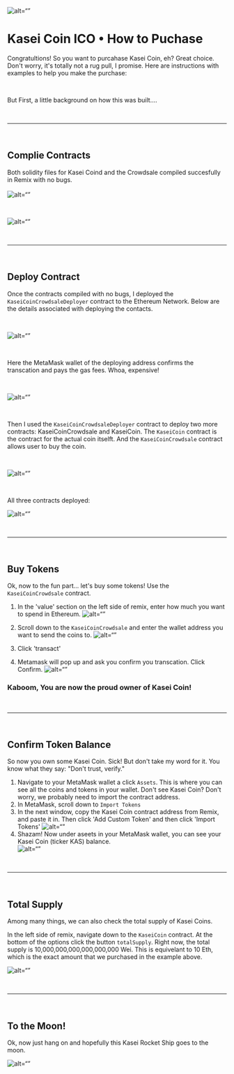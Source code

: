 ![alt=“”](EvaluationEvidence/kasei_coin_logo.png)

# Kasei Coin ICO • How to Puchase
Congratultions!  So you want to purcahase Kasei Coin, eh?  Great choice.  Don't worry, it's totally not a rug pull, I promise.  Here are instructions with examples to help you make the purchase:

<br>

But First, a little background on how this was built....

<br>

----------------------

<br>

## Complie Contracts

Both solidity files for Kasei Coind and the Crowdsale compiled succesfully in Remix with no bugs.  
<br>
![alt=“”](EvaluationEvidence/1_compile.png)

<br>

![alt=“”](EvaluationEvidence/2_compile.png)

<br>

----------------------
<br>

## Deploy Contract
Once the contracts compiled with no bugs, I deployed the `KaseiCoinCrowdsaleDeployer` contract to the Ethereum Network.  Below are the details associated with deploying the contacts.

<br>

![alt=“”](EvaluationEvidence/3_deploy.png)

<br>

Here the MetaMask wallet of the deploying address confirms the transcation and pays the gas fees.  Whoa, expensive!

<br>

![alt=“”](EvaluationEvidence/4_deploy_metamask.png)

<br>

Then I used the `KaseiCoinCrowdsaleDeployer` contract to deploy two more contracts: KaseiCoinCrowdsale and KaseiCoin.  The `KaseiCoin` contract is the contract for the actual coin itselft.  And the `KaseiCoinCrowdsale` contract allows user to buy the coin. 

<br>

![alt=“”](EvaluationEvidence/5_deploy_addresses.png)

<br>

All three contracts deployed:

![alt=“”](EvaluationEvidence/6_Deply_3_Contracts.png)

<br>

----------------------

<br>

## Buy Tokens
Ok, now to the fun part... let's buy some tokens!  Use the `KaseiCoinCrowdsale` contract.  
1. In the 'value' section on the left side of remix, enter how much you want to spend in Ethereum.
![alt=“”](EvaluationEvidence/value.png)

2. Scroll down to the `KaseiCoinCrowdsale` and enter the wallet address you want to send the coins to. 
![alt=“”](EvaluationEvidence/buy.png)

3. Click 'transact'

4. Metamask will pop up and ask you confirm you transcation.  Click Confirm.
![alt=“”](EvaluationEvidence/10_confirm_buy.png)


### Kaboom, You are now the proud owner of Kasei Coin!

<br>

----------------------

<br>

## Confirm Token Balance

So now you own some Kasei Coin.  Sick!  But don't take my word for it.  You know what they say: "Don't trust, verify."

1. Navigate to your MetaMask wallet a click `Assets`.  This is where you can see all the coins and tokens in your wallet.  Don't see Kasei Coin?  Don't worry, we probably need to import the contract address.
2. In MetaMask, scroll down to `Import Tokens`
3. In the next window, copy the Kasei Coin contract address from Remix, and paste it in.  Then click 'Add Custom Token' and then click 'Import Tokens'
![alt=“”](EvaluationEvidence/import_tokens.png)
4. Shazam!  Now under aseets in your MetaMask wallet, you can see your Kasei Coin (ticker KAS) balance.  
![alt=“”](EvaluationEvidence/token_balance.png)

<br>

----------------------

<br>

## Total Supply
Among many things, we can also check the total supply of Kasei Coins.  

In the left side of remix, navigate down to the `KaseiCoin` contract.  At the bottom of the options click the button `totalSupply`.  Right now, the total supply is 10,000,000,000,000,000,000 Wei.  This is equivelant to 10 Eth, which is the exact amount that we purchased in the example above. 
 
![alt=“”](EvaluationEvidence/total_supply.png)

<br>

----------------------

<br>

## To the Moon!
Ok, now just hang on and hopefully this Kasei Rocket Ship goes to the moon. 
<br>

![alt=“”](EvaluationEvidence/moon_gif.gif)


















